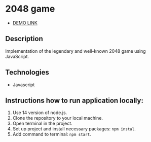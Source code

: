 # 2048 game

 - [DEMO LINK](https://DaveBeetle.github.io/2048/)

## Description
Implementation of the legendary and well-known 2048 game using JavaScript.

## Technologies
- Javascript

## Instructions how to run application locally:
1. Use 14 version of node.js.
2. Clone the repository to your local machine.
3. Open terminal in the project.
4. Set up project and install necessary packages: `npm instal`.
5. Add command to terminal: `npm start`.

   
